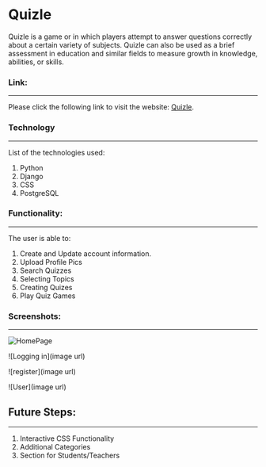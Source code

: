 # Quizle

Quizle is a  game or in which players attempt to answer questions correctly about a certain variety of subjects. Quizle can also be used as a brief assessment in education and similar fields to measure growth in knowledge, abilities, or skills.


### Link: 
______________________________________________________________

Please click the following link to visit the website: [Quizle](https://quizlesei.herokuapp.com/).


### Technology
______________________________________________________________
List of the technologies used: 

1. Python
2. Django
3. CSS
4. PostgreSQL



### Functionality:
______________________________________________________________
The user is able to:

1. Create and Update account information.
2. Upload Profile Pics
3. Search Quizzes
4. Selecting Topics
5. Creating Quizes
6. Play Quiz Games



### Screenshots:
______________________________________________________________

![HomePage](https://ibb.co/DWtZd93)

![Logging in](image url)

![register](image url)

![User](image url)


## Future Steps:
______________________________________________________________
1. Interactive CSS Functionality
2. Additional Categories
3. Section for Students/Teachers

